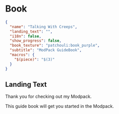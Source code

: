 # Book

```json
{
  "name": "Talking With Creeps",
  "landing_text": "",
  "i18n": false,
  "show_progress": false,
  "book_texture": "patchouli:book_purple",
  "subtitle": "ModPack GuideBook",
  "macros": {
    "$(piece)": "$(3)"
  }
}
```

## Landing Text

Thank you for checking out my Modpack.

This guide book will get you started in the Modpack.